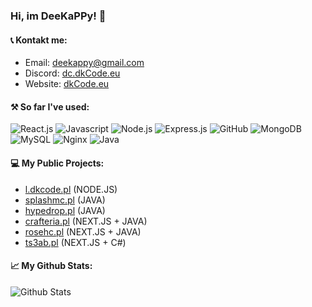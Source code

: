 ### Hi, im DeeKaPPy! 👋

#### 📞 Kontakt me:
- Email: deekappy@gmail.com
- Discord: [dc.dkCode.eu](https://dc.dkCode.eu)
- Website: [dkCode.eu](https://dkCode.eu)

#### ⚒ So far I've used:
![React.js](https://img.shields.io/badge/-React.js-007494?style=flat&logo=react)
![Javascript](https://img.shields.io/badge/-Javascript-black?style=flat&logo=javascript)
![Node.js](https://img.shields.io/badge/-Node.js-black?style=flat&logo=Node.js)
![Express.js](https://img.shields.io/badge/-Express.js-black?style=flat&logo=Express)
![GitHub](https://img.shields.io/badge/-GitHub-181717?style=flat&logo=github)
![MongoDB](https://img.shields.io/badge/-MongoDB-black?style=flat&logo=mongodb)
![MySQL](https://img.shields.io/badge/-MySQL-black?style=flat&logo=mysql)
![Nginx](https://img.shields.io/badge/-Nginx-009136?style=flat&logo=nginx&logoColor=white)
![Java](https://img.shields.io/badge/-Java-e6322d?style=flat&logo=java)


#### 💻 My Public Projects:
- [l.dkcode.pl](https://l.dkcode.pl) (NODE.JS)
- [splashmc.pl](https://splashmc.pl) (JAVA)
- [hypedrop.pl](https://hypedrop.pl) (JAVA)
- [crafteria.pl](https://crafteria.pl) (NEXT.JS + JAVA)
- [rosehc.pl](https://rosehc.pl) (NEXT.JS + JAVA)
- [ts3ab.pl](https://my.ts3ab.pl) (NEXT.JS + C#)

#### 📈 My Github Stats:
![Github Stats](https://github-readme-stats.vercel.app/api?username=DeeKaPPy&show_icons=true&theme=dark)
